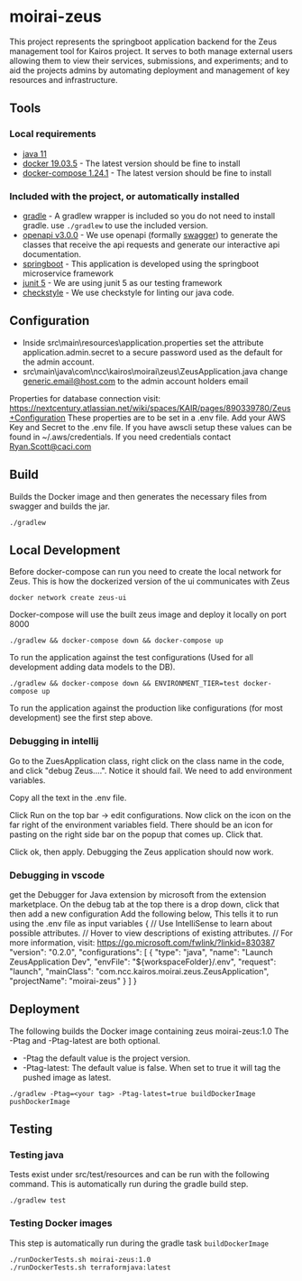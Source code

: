 # moirai-zeus
This project represents the springboot application backend for the Zeus management tool for Kairos project.
It serves to both manage external users allowing them to view their services, submissions, and experiments; and to aid the projects admins by automating deployment and management of key resources and infrastructure.

## Tools
### Local requirements
-   [java 11](https://www.oracle.com/java/technologies/javase-jdk11-downloads.html)
-   [docker 19.03.5](https://docs.docker.com/install/#server) - The latest version should be fine to install
-   [docker-compose 1.24.1](https://github.com/docker/compose/releases/tag/1.24.1) - The latest version should be fine to install

### Included with the project, or automatically installed
-   [gradle](https://docs.gradle.org/current/userguide/getting_started.html) - A gradlew wrapper is included so you do not need to install gradle. use `./gradlew` to use the included version.
-   [openapi v3.0.0](http://spec.openapis.org/oas/v3.0.0) - We use openapi (formally [swagger](https://swagger.io/docs/specification/about/)) to generate the classes that receive the api requests and generate our interactive api documentation.
-   [springboot](https://www.tutorialspoint.com/spring_boot/spring_boot_introduction.htm) - This application is developed using the springboot microservice framework
-   [junit 5](https://junit.org/junit5/docs/current/user-guide/) - We are using junit 5 as our testing framework
-   [checkstyle](https://checkstyle.sourceforge.io/) - We use checkstyle for linting our java code.

## Configuration

-  Inside src\main\resources\application.properties set the attribute application.admin.secret to a secure password used as the default for the admin account.
-  src\main\java\com\ncc\kairos\moirai\zeus\ZeusApplication.java change generic.email@host.com to the admin account holders email

Properties for database connection visit: https://nextcentury.atlassian.net/wiki/spaces/KAIR/pages/890339780/Zeus+Configuration
These properties are to be set in a .env file. Add your AWS Key and Secret to the .env file.
If you have awscli setup these values can be found in  ~/.aws/credentials.
If you need credentials contact Ryan.Scott@caci.com

## Build

Builds the Docker image and then generates the necessary files from swagger and builds the jar.
```
./gradlew
```

## Local Development
Before docker-compose can run you need to create the local network for Zeus.
This is how the dockerized version of the ui communicates with Zeus
```
docker network create zeus-ui
```

Docker-compose will use the built zeus image and deploy it locally on port 8000
```
./gradlew && docker-compose down && docker-compose up
```

To run the application against the test configurations (Used for all development adding data models to the DB).
```
./gradlew && docker-compose down && ENVIRONMENT_TIER=test docker-compose up
```
To run the application against the production like configurations (for most development)
see the first step above.

### Debugging in intellij

Go to the ZuesApplication class, right click on the class name in the code, and click "debug Zeus....". Notice it should fail. We need to add environment variables.

Copy all the text in the .env file. 

Click Run on the top bar -> edit configurations. Now click on the icon on the far right of the environment variables field. There should be an icon for pasting on the right side bar on the popup that comes up. Click that.

Click ok, then apply. Debugging the Zeus application should now work. 

### Debugging in vscode

get the Debugger for Java extension by microsoft from the extension marketplace.
On the debug tab at the top there is a drop down, click that then add a new configuration
Add the following below, This tells it to run using the .env file as input variables
{
    // Use IntelliSense to learn about possible attributes.
    // Hover to view descriptions of existing attributes.
    // For more information, visit: https://go.microsoft.com/fwlink/?linkid=830387
    "version": "0.2.0",
    "configurations": [
        {
            "type": "java",
            "name": "Launch ZeusApplication Dev",
            "envFile": "${workspaceFolder}/.env",
            "request": "launch",
            "mainClass": "com.ncc.kairos.moirai.zeus.ZeusApplication",
            "projectName": "moirai-zeus"
        }
    ]
}

## Deployment
The following builds the Docker image containing zeus moirai-zeus:1.0
The -Ptag and -Ptag-latest are both optional.
* -Ptag the default value is the project version.
* -Ptag-latest: The default value is false. When set to true it will tag the pushed image as latest.
```
./gradlew -Ptag=<your tag> -Ptag-latest=true buildDockerImage pushDockerImage
```

## Testing
### Testing java
Tests exist under src/test/resources and can be run with the following command.
This is automatically run during the gradle build step.
```
./gradlew test
```
### Testing Docker images
This step is automatically run during the gradle task `buildDockerImage`
```
./runDockerTests.sh moirai-zeus:1.0
./runDockerTests.sh terraformjava:latest
```
